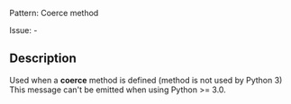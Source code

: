 Pattern: Coerce method

Issue: -

## Description

Used when a __coerce__ method is defined (method is not used by Python 3) This message can't be emitted when using Python >= 3.0.